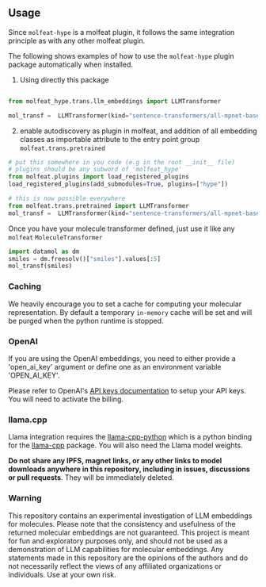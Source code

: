 ## Usage

Since `molfeat-hype` is a molfeat plugin, it follows the same integration principle as with any other molfeat plugin. 

The following shows examples of how to use the `molfeat-hype` plugin package automatically when installed.


1. Using directly this package

```python

from molfeat_hype.trans.llm_embeddings import LLMTransformer

mol_transf =  LLMTransformer(kind="sentence-transformers/all-mpnet-base-v2")
```

2. enable autodiscovery as plugin in molfeat, and addition of all embedding classes as importable attribute to the entry point group `molfeat.trans.pretrained`

```python
# put this somewhere in you code (e.g in the root __init__ file)
# plugins should be any subword of 'molfeat_hype' 
from molfeat.plugins import load_registered_plugins
load_registered_plugins(add_submodules=True, plugins=["hype"])
```

```python
# this is now possible everywhere
from molfeat.trans.pretrained import LLMTransformer
mol_transf =  LLMTransformer(kind="sentence-transformers/all-mpnet-base-v2")
```

Once you have your molecule transformer defined, just use it like any `molfeat` `MoleculeTransformer`


```python
import datamol as dm
smiles = dm.freesolv()["smiles"].values[:5]
mol_transf(smiles)
```

### Caching
We heavily encourage you to set a cache for computing your molecular representation. By default a temporary `in-memory` cache will be set and will be purged when the python runtime is stopped.

### OpenAI

If you are using the OpenAI embeddings, you need to either provide a 'open_ai_key' argument or define one as an environment variable 'OPEN_AI_KEY'.

Please refer to OpenAI's [API keys documentation](https://platform.openai.com/account/api-keys) to setup your API keys. You will need to activate the billing.


### llama.cpp

Llama integration requires the [llama-cpp-python](https://github.com/abetlen/llama-cpp-python) which is a python binding for the [llama-cpp](https://github.com/ggerganov/llama.cpp) package. You will also need the Llama model weights.

**Do not share any IPFS, magnet links, or any other links to model downloads anywhere in this repository, including in issues, discussions or pull requests**. They will be immediately deleted.

### Warning

This repository contains an experimental investigation of LLM embeddings for molecules. Please note that the consistency and usefulness of the returned molecular embeddings are not guaranteed. This project is meant for fun and exploratory purposes only, and should not be used as a demonstration of LLM capabilities for molecular embeddings. Any statements made in this repository are the opinions of the authors and do not necessarily reflect the views of any affiliated organizations or individuals. Use at your own risk.